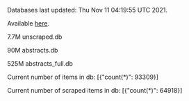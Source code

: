 Databases last updated: Thu Nov 11 04:19:55 UTC 2021. 

Available [here](https://github.com/cbeauhilton/ash-db/releases).

7.7M	unscraped.db

90M	abstracts.db

525M	abstracts_full.db

Current number of items in db:
[{"count(*)": 93309}]

Current number of scraped items in db:
[{"count(*)": 64918}]

